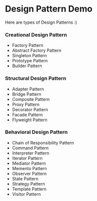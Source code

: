 # Design Pattern Demo

Here are types of Design Patterns :)

### Creational Design Pattern

- Factory Pattern
- Abstract Factory Pattern
- Singleton Pattern
- Prototype Pattern
- Builder Pattern

### Structural Design Pattern

- Adapter Pattern
- Bridge Pattern
- Composite Pattern
- Proxy Pattern
- Decorator Pattern
- Facade Pattern
- Flyweight Pattern

###  Behavioral Design Pattern

- Chain of Responsibility Pattern
- Command Pattern
- Interpreter Pattern
- Iterator Pattern
- Mediator Pattern
- Memento Pattern
- Observer Pattern
- State Pattern
- Strategy Pattern
- Template Pattern
- Visitor Pattern
